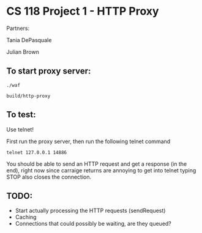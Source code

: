 CS 118 Project 1 - HTTP Proxy
=============================

Partners:

Tania DePasquale

Julian Brown

## To start proxy server:

```
./waf

build/http-proxy
```

## To test:

Use telnet!

First run the proxy server, then run the following telnet command

```
telnet 127.0.0.1 14886
```

You should be able to send an HTTP request and get a response (in the end), right now since carraige returns are annoying to get into telnet typing STOP also closes the connection.

## TODO:

* Start actually processing the HTTP requests (sendRequest)
* Caching
* Connections that could possibly be waiting, are they queued?